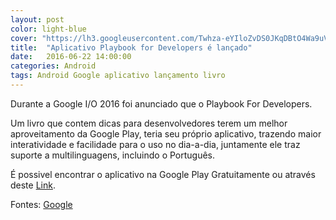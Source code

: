 ```yaml
---
layout: post
color: light-blue
cover: "https://lh3.googleusercontent.com/Twhza-eYIloZvDS0JKqDBtO4Wa9uV_5zcrWWHakypyvrFaHeQceLnNoAXqcviWkxjQc=h900-rw"
title:  "Aplicativo Playbook for Developers é lançado"
date:   2016-06-22 14:00:00
categories: Android
tags: Android Google aplicativo lançamento livro
---
```

Durante a Google I/O 2016 foi anunciado que o Playbook For Developers.

Um livro que contem dicas para desenvolvedores terem um melhor aproveitamento da Google Play, teria seu próprio aplicativo, trazendo maior interatividade e facilidade para o uso no dia-a-dia, juntamente ele traz suporte a multilinguagens, incluindo o Português.

É possivel encontrar o aplicativo na Google Play Gratuitamente ou através deste <a href="https://play.google.com/store/apps/details?id=com.google.android.apps.secrets&hl=pt-br">Link</a>.

Fontes: <a href="https://play.google.com/store/apps/details?id=com.google.android.apps.secrets&hl=pt-br">Google</a>

<script async src="//pagead2.googlesyndication.com/pagead/js/adsbygoogle.js"></script>
<!-- Final_texto_okgnow -->
<ins class="adsbygoogle"
     style="display:block"
     data-ad-client="ca-pub-7837358846130941"
     data-ad-slot="9265933715"
     data-ad-format="auto"></ins>
<script>
(adsbygoogle = window.adsbygoogle || []).push({});
</script>
